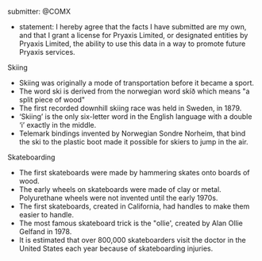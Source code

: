 submitter: @COMX
* statement: I hereby agree that the facts I have submitted are my own, and that I grant a license for Pryaxis Limited, or designated entities by Pryaxis Limited, the ability to use this data in a way to promote future Pryaxis services.

Skiing

* Skiing was originally a mode of transportation before it became a sport.
* The word ski is derived from the norwegian word skíð which means "a split piece of wood"
* The first recorded downhill skiing race was held in Sweden, in 1879.
* ‘Skiing’ is the only six-letter word in the English language with a double ‘i’ exactly in the middle.
* Telemark bindings invented by Norwegian Sondre Norheim, that bind the ski to the plastic boot made it possible for skiers to jump in the air.

Skateboarding
  * The first skateboards were made by hammering skates onto boards of wood.
  * The early wheels on skateboards were made of clay or metal. Polyurethane wheels were not invented until the early 1970s.
  * The first skateboards, created in California, had handles to make them easier to handle.
  * The most famous skateboard trick is the "ollie', created by Alan Ollie Gelfand in 1978.
  * It is estimated that over 800,000 skateboarders visit the doctor in the United States each year because of skateboarding injuries.
